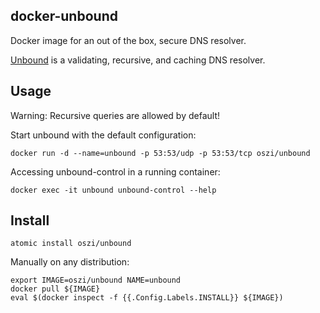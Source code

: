 ## docker-unbound

Docker image for an out of the box, secure DNS resolver.

[Unbound](https://unbound.net) is a validating, recursive, and caching DNS resolver.

## Usage

Warning: Recursive queries are allowed by default!

Start unbound with the default configuration:

```
docker run -d --name=unbound -p 53:53/udp -p 53:53/tcp oszi/unbound
```

Accessing unbound-control in a running container:

```
docker exec -it unbound unbound-control --help
```

## Install

```
atomic install oszi/unbound
```

Manually on any distribution:

```
export IMAGE=oszi/unbound NAME=unbound
docker pull ${IMAGE}
eval $(docker inspect -f {{.Config.Labels.INSTALL}} ${IMAGE})
```
